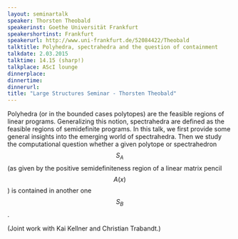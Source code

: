 ```yaml
---
layout: seminartalk
speaker: Thorsten Theobald
speakerinst: Goethe Universität Frankfurt
speakershortinst: Frankfurt
speakerurl: http://www.uni-frankfurt.de/52084422/Theobald
talktitle: Polyhedra, spectrahedra and the question of containment
talkdate: 2.03.2015
talktime: 14.15 (sharp!)
talkplace: AScI lounge
dinnerplace: 
dinnertime:
dinnerurl: 
title: "Large Structures Seminar - Thorsten Theobald"
---
```


Polyhedra (or in the bounded cases polytopes) are the
feasible regions of linear programs. Generalizing this
notion, spectrahedra are defined as the feasible regions
of semidefinite programs.
In this talk, we first provide some general insights into
the emerging world of spectrahedra. Then we study the
computational question whether a given polytope or spectrahedron
$$S_A$$ (as given by the positive semidefiniteness region
of a linear matrix pencil $$A(x)$$) is contained in another
one $$S_B$$.

(Joint work with Kai Kellner and Christian Trabandt.)
